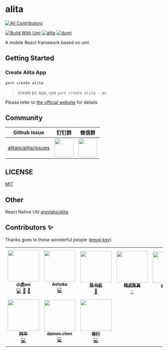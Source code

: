 # alita
<!-- ALL-CONTRIBUTORS-BADGE:START - Do not remove or modify this section -->
[![All Contributors](https://img.shields.io/badge/all_contributors-10-orange.svg?style=flat-square)](#contributors-)
<!-- ALL-CONTRIBUTORS-BADGE:END -->

[![Build With Umi](https://img.shields.io/badge/build%20with-umi-028fe4.svg?style=flat-square)](http://umijs.org/) <a href="https://alitajs.com"><img src="https://img.shields.io/badge/alitajs-alita-blue.svg" alt="alita" /></a>
[![dumi](https://img.shields.io/badge/docs%20by-dumi-blue)](https://github.com/umijs/dumi)

A mobile React framework based on umi.

## Getting Started

### Create Alita App

```bash
yarn create alita
```

> create pc app, use `yarn create alita --pc`

Please refer to [the official website](https://alitajs.com) for details.

## Community

| Github Issue | 钉钉群 | 微信群 |
| --- | --- | --- |
| [alitajs/alita/issues](https://github.com/alitajs/alita/issues) | <img src="./public/dingding.png" width="60" /> | <img src="./public/wechat.png" width="60" /> |

## LICENSE

[MIT](https://github.com/alitajs/alita/blob/master/LICENSE)

## Other

React Native Util [areslabs/alita](https://github.com/areslabs/alita)

## Contributors ✨

Thanks goes to these wonderful people ([emoji key](https://allcontributors.org/docs/en/emoji-key)):

<!-- ALL-CONTRIBUTORS-LIST:START - Do not remove or modify this section -->
<!-- prettier-ignore-start -->
<!-- markdownlint-disable -->
<table>
  <tbody>
    <tr>
      <td align="center"><a href="https://paypal.me/xiaohuoni?locale.x=zh_XC"><img src="https://avatars.githubusercontent.com/u/11746742?v=4?s=100" width="100px;" alt=""/><br /><sub><b>小虎oni</b></sub></a><br /><a href="https://github.com/alitajs/alita/commits?author=xiaohuoni" title="Code">💻</a> <a href="https://github.com/alitajs/alita/commits?author=xiaohuoni" title="Documentation">📖</a> <a href="#design-xiaohuoni" title="Design">🎨</a></td>
      <td align="center"><a href="https://falcon11.github.io/"><img src="https://avatars.githubusercontent.com/u/5813440?v=4?s=100" width="100px;" alt=""/><br /><sub><b>Ashoka</b></sub></a><br /><a href="https://github.com/alitajs/alita/commits?author=falcon11" title="Code">💻</a></td>
      <td align="center"><a href="https://github.com/hang1017"><img src="https://avatars.githubusercontent.com/u/48704410?v=4?s=100" width="100px;" alt=""/><br /><sub><b>陈书航</b></sub></a><br /><a href="#plugin-hang1017" title="Plugin/utility libraries">🔌</a></td>
      <td align="center"><a href="https://github.com/chenguzhen87"><img src="https://avatars.githubusercontent.com/u/28331609?v=4?s=100" width="100px;" alt=""/><br /><sub><b>精武陈真</b></sub></a><br /><a href="#example-chenguzhen87" title="Examples">💡</a></td>
      <td align="center"><a href="https://github.com/zengyuhang"><img src="https://avatars.githubusercontent.com/u/4786840?v=4?s=100" width="100px;" alt=""/><br /><sub><b>yuhang</b></sub></a><br /><a href="#plugin-zengyuhang" title="Plugin/utility libraries">🔌</a></td>
      <td align="center"><a href="https://sorrycc.com/"><img src="https://avatars.githubusercontent.com/u/35128?v=4?s=100" width="100px;" alt=""/><br /><sub><b>chencheng (云谦)</b></sub></a><br /><a href="#design-sorrycc" title="Design">🎨</a></td>
      <td align="center"><a href="http://fz6m.com"><img src="https://avatars.githubusercontent.com/u/59400654?v=4?s=100" width="100px;" alt=""/><br /><sub><b>Yingci</b></sub></a><br /><a href="#infra-fz6m" title="Infrastructure (Hosting, Build-Tools, etc)">🚇</a></td>
    </tr>
    <tr>
      <td align="center"><a href="https://github.com/xierenyuan"><img src="https://avatars.githubusercontent.com/u/7599351?v=4?s=100" width="100px;" alt=""/><br /><sub><b>阿平</b></sub></a><br /><a href="https://github.com/alitajs/alita/commits?author=xierenyuan" title="Code">💻</a></td>
      <td align="center"><a href="https://github.com/chj-damon"><img src="https://avatars.githubusercontent.com/u/4902684?v=4?s=100" width="100px;" alt=""/><br /><sub><b>damon.chen</b></sub></a><br /><a href="https://github.com/alitajs/alita/commits?author=chj-damon" title="Code">💻</a></td>
      <td align="center"><a href="https://github.com/sushi-su"><img src="https://avatars.githubusercontent.com/u/50985188?v=4?s=100" width="100px;" alt=""/><br /><sub><b>修行</b></sub></a><br /><a href="https://github.com/alitajs/alita/commits?author=sushi-su" title="Code">💻</a></td>
    </tr>
  </tbody>
</table>

<!-- markdownlint-restore -->
<!-- prettier-ignore-end -->

<!-- ALL-CONTRIBUTORS-LIST:END -->
